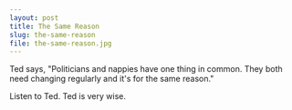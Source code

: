 ```yaml
---
layout: post
title: The Same Reason
slug: the-same-reason
file: the-same-reason.jpg
---
```


<p>Ted says, &quot;Politicians and nappies have one thing in common. They both need changing regularly and it&#39;s for the same reason.&quot;</p>

<p>Listen to Ted.
Ted is very wise.</p>